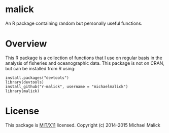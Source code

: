 # malick
An R package containing random but personally useful functions.



# Overview
This R package is a collection of functions that I use on regular
basis in the analysis of fisheries and oceanographic data. This
package is not on CRAN, but can be installed from R using:

    install.packages("devtools")
    library(devtools)
    install_github("r-malick", username = "michaelmalick")
    library(malick)



# License
This package is [MIT/X11](http://opensource.org/licenses/MIT) licensed.
Copyright (c) 2014-2015 Michael Malick
